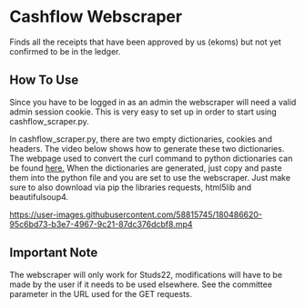 # Cashflow Webscraper
Finds all the receipts that have been approved by us (ekoms) but not yet confirmed to be in the ledger.

## How To Use
Since you have to be logged in as an admin the webscraper will need a valid admin session cookie. This is very easy to set up in order to start using cashflow_scraper.py.

In cashflow_scraper.py, there are two empty dictionaries, cookies and headers. The video below shows how to generate these two dictionaries. The webpage used to convert the curl command to python dictionaries can be found [here.](https://curlconverter.com/#python) When the dictionaries are generated, just copy and paste them into the python file and you are set to use the webscraper. Just make sure to also download via pip the libraries requests, html5lib and beautifulsoup4.

https://user-images.githubusercontent.com/58815745/180486620-95c6bd73-b3e7-4967-9c21-87dc376dcbf8.mp4

## Important Note
The webscraper will only work for Studs22, modifications will have to be made by the user if it needs to be used elsewhere. See the committee parameter in the URL used for the GET requests.
